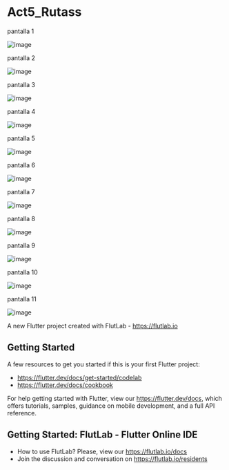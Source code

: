 # Act5_Rutass
pantalla 1

![image](https://github.com/user-attachments/assets/a341c79b-3124-461d-8a06-6f7f772abc06)



pantalla 2

![image](https://github.com/user-attachments/assets/1242e4f7-42f2-4d20-af50-c7b94282e31f)




pantalla 3

![image](https://github.com/user-attachments/assets/c21dce86-c9e4-48e8-9039-4b3c3c502f9a)




pantalla 4

![image](https://github.com/user-attachments/assets/ca404701-51a8-447c-9f8f-dbe0e3843658)




pantalla 5

![image](https://github.com/user-attachments/assets/3c72d8ff-a2d2-485d-9cdb-94a9f750e50a)




pantalla 6

![image](https://github.com/user-attachments/assets/327daff3-5526-4968-8f1d-72f0267ada29)




pantalla 7

![image](https://github.com/user-attachments/assets/00f933a9-3545-42dd-bf62-6f459ad484e3)




pantalla 8

![image](https://github.com/user-attachments/assets/3f73ff59-9ba8-4694-ab75-bd92bea5ab48)





pantalla 9

![image](https://github.com/user-attachments/assets/d3e5893c-5270-4781-b692-3fd425d47cad)





pantalla 10

![image](https://github.com/user-attachments/assets/04211567-2f68-491d-924f-4064bbe40622)





pantalla 11

![image](https://github.com/user-attachments/assets/73d0ac15-1079-42f7-ae65-6a689dffb2f8)










A new Flutter project created with FlutLab - https://flutlab.io

## Getting Started

A few resources to get you started if this is your first Flutter project:

- https://flutter.dev/docs/get-started/codelab
- https://flutter.dev/docs/cookbook

For help getting started with Flutter, view our
https://flutter.dev/docs, which offers tutorials,
samples, guidance on mobile development, and a full API reference.

## Getting Started: FlutLab - Flutter Online IDE

- How to use FlutLab? Please, view our https://flutlab.io/docs
- Join the discussion and conversation on https://flutlab.io/residents
